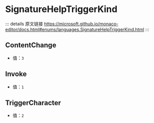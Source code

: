 # SignatureHelpTriggerKind

<backTop />
        
::: details 原文链接
https://microsoft.github.io/monaco-editor/docs.html#enums/languages.SignatureHelpTriggerKind.html
:::

## ContentChange
- 值：`3`
## Invoke
- 值：`1`
## TriggerCharacter
- 值：`2`